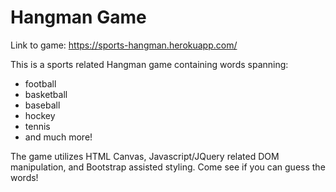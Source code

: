 # Hangman Game
Link to game: https://sports-hangman.herokuapp.com/

This is a sports related Hangman game containing words spanning:
+ football
+ basketball
+ baseball
+ hockey
+ tennis
+ and much more! 

The game utilizes HTML Canvas, Javascript/JQuery related DOM manipulation, and Bootstrap assisted styling.
Come see if you can guess the words!
